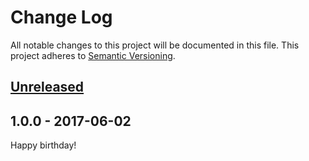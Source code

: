 # Change Log

All notable changes to this project will be documented in this file.  This project adheres to [Semantic Versioning](http://semver.org/).

## [Unreleased](https://github.com/CodingZeal/react-native-appstate-listener/compare/v1.0.0...HEAD)

## 1.0.0 - 2017-06-02

Happy birthday!
